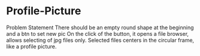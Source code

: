 # Profile-Picture
Problem Statement
There should be an empty round shape at the beginning and a btn to set new pic On the click of the button, it opens a file browser, allows selecting of jpg files only. Selected files centers in the circular frame, like a profile picture.
